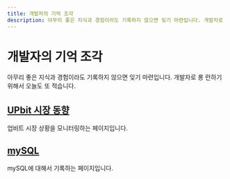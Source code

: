 ```yaml
---
title: 개발자의 기억 조각
description: 아무리 좋은 지식과 경험이라도 기록하지 않으면 잊기 마련입니다. 개발자로 롱 런하기 위해서 오늘도 또 적습니다.
---
```



개발자의 기억 조각
===


아무리 좋은 지식과 경험이라도 기록하지 않으면 잊기 마련입니다. 개발자로 롱 런하기 위해서 오늘도 또 적습니다.






[UPbit 시장 동향](001_upbit/index.html '업비트 시장 상황을 모니터링하는 페이지입니다.')
---


업비트 시장 상황을 모니터링하는 페이지입니다.


[mySQL](002_mysql/index.html 'mySQL에 대해서 기록하는 페이지입니다. ')
---


mySQL에 대해서 기록하는 페이지입니다. 
